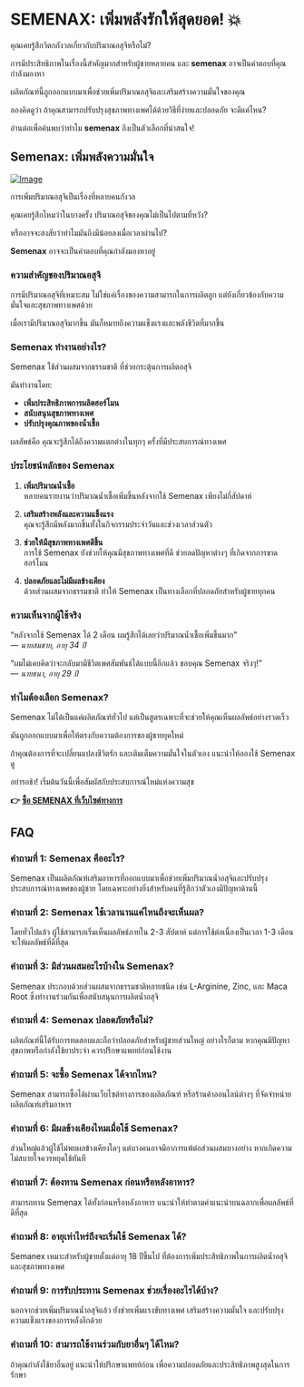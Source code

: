 # SEMENAX: เพิ่มพลังรักให้สุดยอด! 💥

คุณเคยรู้สึกวิตกกังวลเกี่ยวกับปริมาณอสุจิหรือไม่? 

การมีประสิทธิภาพในเรื่องนี้สำคัญมากสำหรับผู้ชายหลายคน และ **semenax** อาจเป็นคำตอบที่คุณกำลังมองหา

ผลิตภัณฑ์นี้ถูกออกแบบมาเพื่อช่วยเพิ่มปริมาณอสุจิและเสริมสร้างความมั่นใจของคุณ

ลองคิดดูว่า ถ้าคุณสามารถปรับปรุงสุขภาพทางเพศได้ด้วยวิธีที่ง่ายและปลอดภัย จะดีแค่ไหน?

อ่านต่อเพื่อค้นพบว่าทำไม **semenax** ถึงเป็นตัวเลือกที่น่าสนใจ!

## Semenax: เพิ่มพลังความมั่นใจ

[![Image](https://www2.sellhealth.com/22/Semenax_logo_500px120px.jpg)](https://gchaffi.com/nnHDZgHA)

การเพิ่มปริมาณอสุจิเป็นเรื่องที่หลายคนกังวล 

คุณเคยรู้สึกไหมว่าในบางครั้ง ปริมาณอสุจิของคุณไม่เป็นไปตามที่หวัง? 

หรืออาจจะสงสัยว่าทำไมมันถึงมีน้อยลงเมื่อเวลาผ่านไป?

**Semenax** อาจจะเป็นคำตอบที่คุณกำลังมองหาอยู่

### ความสำคัญของปริมาณอสุจิ

การมีปริมาณอสุจิที่เหมาะสม ไม่ใช่แค่เรื่องของความสามารถในการผลิตลูก แต่ยังเกี่ยวข้องกับความมั่นใจและสุขภาพทางเพศด้วย 

เมื่อเรามีปริมาณอสุจิมากขึ้น มันก็หมายถึงความแข็งแรงและพลังชีวิตที่มากขึ้น

### Semenax ทำงานอย่างไร?

Semenax ใช้ส่วนผสมจากธรรมชาติ ที่ช่วยกระตุ้นการผลิตอสุจิ 

มันทำงานโดย:

- **เพิ่มประสิทธิภาพการผลิตฮอร์โมน** 
- **สนับสนุนสุขภาพทางเพศ**
- **ปรับปรุงคุณภาพของน้ำเชื้อ**

ผลลัพธ์คือ คุณจะรู้สึกได้ถึงความแตกต่างในทุกๆ ครั้งที่มีประสบการณ์ทางเพศ

### ประโยชน์หลักของ Semenax

1. **เพิ่มปริมาณน้ำเชื้อ**  
   หลายคนรายงานว่าปริมาณน้ำเชื้อเพิ่มขึ้นหลังจากใช้ Semenax เพียงไม่กี่สัปดาห์  

2. **เสริมสร้างพลังและความแข็งแรง**  
   คุณจะรู้สึกมีพลังมากขึ้นทั้งในกิจกรรมประจำวันและช่วงเวลาส่วนตัว  

3. **ช่วยให้มีสุขภาพทางเพศดีขึ้น**  
   การใช้ Semenax ยังช่วยให้คุณมีสุขภาพทางเพศที่ดี ช่วยลดปัญหาต่างๆ ที่เกิดจากการขาดฮอร์โมน  

4. **ปลอดภัยและไม่มีผลข้างเคียง**  
   ด้วยส่วนผสมจากธรรมชาติ ทำให้ Semenax เป็นทางเลือกที่ปลอดภัยสำหรับผู้ชายทุกคน  

### ความเห็นจากผู้ใช้จริง

“หลังจากใช้ Semenax ได้ 2 เดือน ผมรู้สึกได้เลยว่าปริมาณน้ำเชื้อเพิ่มขึ้นมาก”  
— *นายสมชาย, อายุ 34 ปี*

“ผมไม่เคยคิดว่าจะกลับมามีชีวิตเพศสัมพันธ์ได้แบบนี้อีกแล้ว ขอบคุณ Semenax จริงๆ!”  
— *นายธนา, อายุ 29 ปี*

### ทำไมต้องเลือก Semenax?

Semenax ไม่ได้เป็นแค่ผลิตภัณฑ์ทั่วไป แต่เป็นสูตรเฉพาะที่จะช่วยให้คุณเห็นผลลัพธ์อย่างรวดเร็ว 

มันถูกออกแบบมาเพื่อให้ตรงกับความต้องการของผู้ชายยุคใหม่ 

ถ้าคุณต้องการที่จะเปลี่ยนแปลงชีวิตรัก และเติมเต็มความมั่นใจในตัวเอง แนะนำให้ลองใช้ Semenax ดู 

อย่ารอช้า! เริ่มต้นวันนี้เพื่อสัมผัสกับประสบการณ์ใหม่แห่งความสุข



**👉 [ซื้อ SEMENAX ที่เว็บไซต์ทางการ](https://gchaffi.com/nnHDZgHA)**

## FAQ

### คำถามที่ 1: Semenax คืออะไร?
Semenax เป็นผลิตภัณฑ์เสริมอาหารที่ออกแบบมาเพื่อช่วยเพิ่มปริมาณน้ำอสุจิและปรับปรุงประสบการณ์ทางเพศของผู้ชาย โดยเฉพาะอย่างยิ่งสำหรับคนที่รู้สึกว่าตัวเองมีปัญหาด้านนี้

### คำถามที่ 2: Semenax ใช้เวลานานแค่ไหนถึงจะเห็นผล?
โดยทั่วไปแล้ว ผู้ใช้สามารถเริ่มเห็นผลลัพธ์ภายใน 2-3 สัปดาห์ แต่การใช้ต่อเนื่องเป็นเวลา 1-3 เดือนจะให้ผลลัพธ์ที่ดีที่สุด

### คำถามที่ 3: มีส่วนผสมอะไรบ้างใน Semenax?
Semenax ประกอบด้วยส่วนผสมจากธรรมชาติหลายชนิด เช่น L-Arginine, Zinc, และ Maca Root ซึ่งทำงานร่วมกันเพื่อสนับสนุนการผลิตน้ำอสุจิ

### คำถามที่ 4: Semenax ปลอดภัยหรือไม่?
ผลิตภัณฑ์นี้ได้รับการทดสอบและถือว่าปลอดภัยสำหรับผู้ชายส่วนใหญ่ อย่างไรก็ตาม หากคุณมีปัญหาสุขภาพหรือกำลังใช้ยาประจำ ควรปรึกษาแพทย์ก่อนใช้งาน

### คำถามที่ 5: จะซื้อ Semenax ได้จากไหน?
Semenax สามารถซื้อได้ผ่านเว็บไซต์ทางการของผลิตภัณฑ์ หรือร้านค้าออนไลน์ต่างๆ ที่จัดจำหน่ายผลิตภัณฑ์เสริมอาหาร

### คำถามที่ 6: มีผลข้างเคียงไหมเมื่อใช้ Semenax?
ส่วนใหญ่แล้วผู้ใช้ไม่พบผลข้างเคียงใดๆ แต่บางคนอาจมีอาการแพ้ต่อส่วนผสมบางอย่าง หากเกิดความไม่สบายใจควรหยุดใช้ทันที

### คำถามที่ 7: ต้องทาน Semenax ก่อนหรือหลังอาหาร?
สามารถทาน Semenax ได้ทั้งก่อนหรือหลังอาหาร แนะนำให้ทำตามคำแนะนำบนฉลากเพื่อผลลัพธ์ที่ดีที่สุด

### คำถามที่ 8: อายุเท่าไหร่ถึงจะเริ่มใช้ Semenax ได้?
Semanex เหมาะสำหรับผู้ชายตั้งแต่อายุ 18 ปีขึ้นไป ที่ต้องการเพิ่มประสิทธิภาพในการผลิตน้ำอสุจิและสุขภาพทางเพศ

### คำถามที่ 9: การรับประทาน Semenax ช่วยเรื่องอะไรได้บ้าง?
นอกจากช่วยเพิ่มปริมาณน้ำอสุจิแล้ว ยังช่วยเพิ่มแรงขับทางเพศ เสริมสร้างความมั่นใจ และปรับปรุงความแข็งแรงของการหลั่งอีกด้วย 

### คำถามที่ 10: สามารถใช้งานร่วมกับยาอื่นๆ ได้ไหม?
ถ้าคุณกำลังใช้ยาอื่นอยู่ แนะนำให้ปรึกษาแพทย์ก่อน เพื่อความปลอดภัยและประสิทธิภาพสูงสุดในการรักษา
